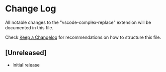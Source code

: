 # Change Log

All notable changes to the "vscode-complex-replace" extension will be documented in this file.

Check [Keep a Changelog](http://keepachangelog.com/) for recommendations on how to structure this file.

## [Unreleased]

- Initial release